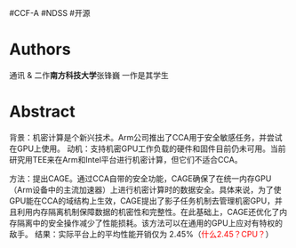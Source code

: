 #CCF-A #NDSS #开源

# Authors
通讯 & 二作**南方科技大学**张锋巍
一作是其学生

# Abstract
背景：机密计算是个新兴技术。Arm公司推出了CCA用于安全敏感任务，并尝试在GPU上使用。
动机：支持机密GPU工作负载的硬件和固件目前仍未可用。当前研究用TEE来在Arm和Intel平台进行机密计算，但它们不适合CCA。

方法：提出CAGE。通过CCA自带的安全功能，CAGE确保了在统一内存GPU（Arm设备中的主流加速器）上进行机密计算时的数据安全。具体来说，为了使GPU能在CCA的域结构上生效，CAGE提出了影子任务机制去管理机密GPU，并且利用内存隔离机制保障数据的机密性和完整性。在此基础上，CAGE还优化了内存隔离中的安全操作减少了性能损耗。该方法可以在通用的GPU上应对有特权的敌手。
结果：实际平台上的平均性能开销仅为 2.45%（<font color="#ff0000">什么2.45？CPU？</font>）